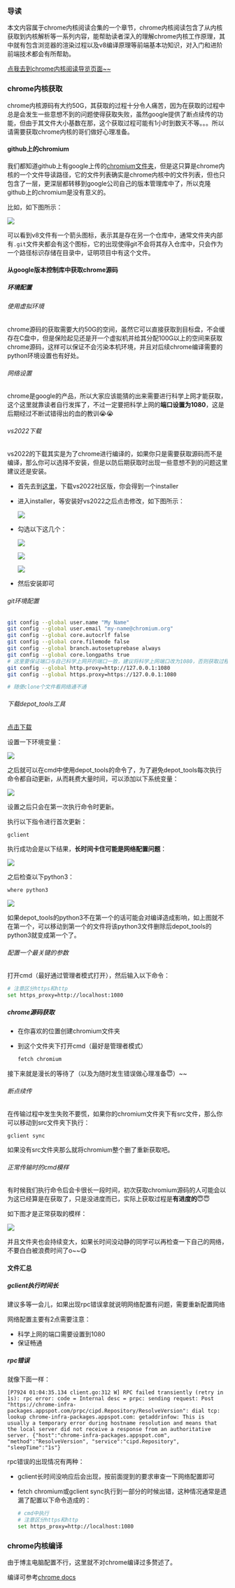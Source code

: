 ### 导读

本文内容属于chrome内核阅读合集的一个章节，chrome内核阅读包含了从内核获取到内核解析等一系列内容，能帮助读者深入的理解chrome内核工作原理，其中就有包含浏览器的渲染过程以及v8编译原理等前端基本功知识，对入门和进阶前端技术都会有所帮助。

[点我去到chrome内核阅读导览页面~~](https://www.unstoppable840.cn/article/5d6dd813-2aaa-4991-a91f-e7765f2304da)

### chrome内核获取

chrome内核源码有大约50G，其获取的过程十分令人痛苦，因为在获取的过程中总是会发生一些意想不到的问题使得获取失败，虽然google提供了断点续传的功能，但由于其文件大小基数在那，这个获取过程可能有1小时到数天不等。。。所以请需要获取chrome内核的哥们做好心理准备。

#### github上的chromium

我们都知道github上有google上传的[chromium文件夹](https://github.com/chromium/chromium/)，但是这只算是chrome内核的一个文件导读路径，它的文件列表确实是chrome内核中的文件列表，但也只包含了一层，更深层都转移到google公司自己的版本管理库中了，所以克隆github上的chromium是没有意义的。

比如，如下图所示：

![](.\images\Snipaste_2024-05-31_15-27-03.png)

可以看到v8文件有一个箭头图标，表示其是存在另一个仓库中，通常文件夹内部有`.git`文件夹都会有这个图标，它的出现使得git不会将其存入仓库中，只会作为一个路径标识存储在目录中，证明项目中有这个文件。

#### 从google版本控制库中获取chrome源码

##### 环境配置

###### 使用虚拟环境

chrome源码的获取需要大约50G的空间，虽然它可以直接获取到目标盘，不会缓存在C盘中，但是保险起见还是开一个虚拟机并给其分配100G以上的空间来获取chrome源码，这样可以保证不会污染本机环境，并且对后续chrome编译需要的python环境设置也有好处。

###### 网络设置

chrome是google的产品，所以大家应该能猜的出来需要进行科学上网才能获取，这个这里就靠读者自行发挥了，不过一定要把科学上网的**端口设置为1080**，这是后期经过不断试错得出的血的教训😭😭

###### vs2022下载

vs2022的下载其实是为了chrome进行编译的，如果你只是需要获取源码而不是编译，那么你可以选择不安装，但是以防后期获取时出现一些意想不到的问题这里建议还是安装。

- 首先去到[这里](https://learn.microsoft.com/en-us/visualstudio/releases/2022/release-notes)，下载vs2022社区版，你会得到一个installer

- 进入installer，等安装好vs2022之后点击修改，如下图所示：

  ![](.\images\Snipaste_2024-05-31_15-37-31.png)

- 勾选以下这几个：

  ![](.\images\Snipaste_2024-05-31_15-39-13.png)

  ![](.\images\Snipaste_2024-05-31_15-39-36.png)

  ![](.\images\Snipaste_2024-05-31_15-40-01.png)

- 然后安装即可

###### git环境配置

~~~sh
git config --global user.name "My Name"
git config --global user.email "my-name@chromium.org"
git config --global core.autocrlf false
git config --global core.filemode false
git config --global branch.autosetuprebase always
git config --global core.longpaths true
# 这里要保证端口与自己科学上网开的端口一致，建议将科学上网端口改为1080，否则获取过程可能会发生意想不到的错误
git config --global http.proxy=http://127.0.0.1:1080
git config --global https.proxy=https://127.0.0.1:1080

# 随便clone个文件看网络通不通
~~~

###### 下载depot_tools工具

[点击下载](https://storage.googleapis.com/chrome-infra/depot_tools.zip)

设置一下环境变量：

![](.\images\Snipaste_2024-05-31_15-50-09.png)

之后就可以在cmd中使用depot_tools的命令了，为了避免depot_tools每次执行命令都自动更新，从而耗费大量时间，可以添加以下系统变量：

![](.\images\Snipaste_2024-05-31_15-51-40.png)

设置之后只会在第一次执行命令时更新。

执行以下指令进行首次更新：

~~~sh
gclient
~~~

执行成功会是以下结果，**长时间卡住可能是网络配置问题**：

![](.\images\Snipaste_2024-05-31_15-54-30.png)

之后检查以下python3：

~~~sh
where python3
~~~

![](.\images\Snipaste_2024-05-31_16-07-28.png)

如果depot_tools的python3不在第一个的话可能会对编译造成影响，如上图就不在第一个，可以移动到第一个的文件将该python3文件删除后depot_tools的python3就变成第一个了。

###### 配置一个最关键的参数

打开cmd（最好通过管理者模式打开），然后输入以下命令：

~~~sh
# 注意区分https和http
set https_proxy=http://localhost:1080
~~~

##### chrome源码获取

- 在你喜欢的位置创建chromium文件夹

- 到这个文件夹下打开cmd（最好是管理者模式）

  ~~~sh
  fetch chromium
  ~~~

接下来就是漫长的等待了（以及为随时发生错误做心理准备😇）~~

###### 断点续传

在传输过程中发生失败不要慌，如果你的chromium文件夹下有src文件，那么你可以移动到src文件夹下执行：

~~~
gclient sync
~~~

如果没有src文件夹那么就将chromium整个删了重新获取吧。

###### 正常传输时的cmd模样

有时候我们执行命令后会卡很长一段时间，初次获取chromium源码的人可能会以为这已经算是在获取了，只是没进度而已，实际上获取过程是**有进度的**😇😇

如下图才是正常获取的模样：

![](.\images\Snipaste_2024-05-31_14-02-40.png)

并且文件夹也会持续变大，如果长时间没动静的同学可以再检查一下自己的网络，不要白白被浪费时间了o~~😋

#### 文件汇总

##### gclient执行时间长

建议多等一会儿，如果出现rpc错误拿就说明网络配置有问题，需要重新配置网络

网络配置主要有2点需要注意：

- 科学上网的端口需要设置到1080
- 保证畅通

##### rpc错误

就像下面一样：

~~~
[P7924 01:04:35.134 client.go:312 W] RPC failed transiently (retry in 1s): rpc error: code = Internal desc = prpc: sending request: Post "https://chrome-infra-packages.appspot.com/prpc/cipd.Repository/ResolveVersion": dial tcp: lookup chrome-infra-packages.appspot.com: getaddrinfow: This is usually a temporary error during hostname resolution and means that the local server did not receive a response from an authoritative server. {"host":"chrome-infra-packages.appspot.com", "method":"ResolveVersion", "service":"cipd.Repository", "sleepTime":"1s"}
~~~

rpc错误的出现情况有两种：

- gclient长时间没响应后会出现，按前面提到的要求审查一下网络配置即可

- fetch chromium或gclient sync执行到一部分的时候出错，这种情况通常是遗漏了配置以下命令造成的：

  ~~~sh
  # cmd中执行
  # 注意区分https和http
  set https_proxy=http://localhost:1080
  ~~~

### chrome内核编译

由于博主电脑配置不行，这里就不对chrome编译过多赘述了。

编译可参考[chrome docs](https://github.com/chromium/chromium/blob/main/docs/README.md)